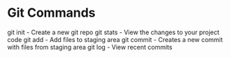 # Git Commands

git init - Create a new git repo
git stats - View the changes to your project code
git add - Add files to staging area
git commit - Creates a new commit with files from staging area
git log - View recent commits